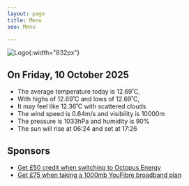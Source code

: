 ```yaml
---
layout: page
title: Menu
seo: Menu

---
```


![Logo](/images/logo.jpg){:width="832px"}

<!-- weather_marker starts -->
## On Friday, 10 October 2025

- The average temperature today is 12.69˚C,
- With highs of 12.69˚C and lows of 12.69˚C,
- It may feel like 12.36˚C with scattered clouds
- The wind speed is 0.64m/s and visibility is 10000m
- The pressure is 1033hPa and humidity is 90%
- The sun will rise at 06:24 and set at 17:26

<!-- weather_marker ends -->

## Sponsors

- [Get £50 credit when switching to Octopus Energy](https://bit.ly/3oD1nnS)
- [Get £75 when taking a 1000mb YouFibre broadband plan](https://aklam.io/91zWhU?)
